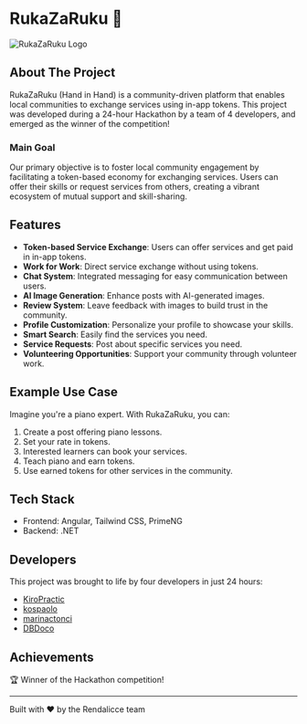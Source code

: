 # RukaZaRuku 🤝

![RukaZaRuku Logo](https://i.imgur.com/U5zDWqW.png)

## About The Project

RukaZaRuku (Hand in Hand) is a community-driven platform that enables local communities to exchange services using in-app tokens. This project was developed during a 24-hour Hackathon by a team of 4 developers, and emerged as the winner of the competition!

### Main Goal

Our primary objective is to foster local community engagement by facilitating a token-based economy for exchanging services. Users can offer their skills or request services from others, creating a vibrant ecosystem of mutual support and skill-sharing.

## Features

- **Token-based Service Exchange**: Users can offer services and get paid in in-app tokens.
- **Work for Work**: Direct service exchange without using tokens.
- **Chat System**: Integrated messaging for easy communication between users.
- **AI Image Generation**: Enhance posts with AI-generated images.
- **Review System**: Leave feedback with images to build trust in the community.
- **Profile Customization**: Personalize your profile to showcase your skills.
- **Smart Search**: Easily find the services you need.
- **Service Requests**: Post about specific services you need.
- **Volunteering Opportunities**: Support your community through volunteer work.

## Example Use Case

Imagine you're a piano expert. With RukaZaRuku, you can:
1. Create a post offering piano lessons.
2. Set your rate in tokens.
3. Interested learners can book your services.
4. Teach piano and earn tokens.
5. Use earned tokens for other services in the community.

## Tech Stack

- Frontend: Angular, Tailwind CSS, PrimeNG
- Backend: .NET

## Developers

This project was brought to life by four developers in just 24 hours:

- [KiroPractic](https://github.com/KiroPractic)
- [kospaolo](https://github.com/kospaolo)
- [marinactonci](https://github.com/marinactonci)
- [DBDoco](https://github.com/DBDoco)

## Achievements

🏆 Winner of the Hackathon competition!

---

Built with ❤️ by the Rendalicce team
